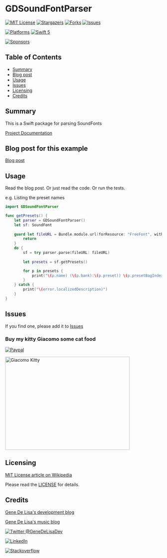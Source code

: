 # GDSoundFontParser



<!-- PROJECT SHIELDS -->
<!--
*** I'm using markdown "reference style" links for readability.
*** Reference links are enclosed in brackets [ ] instead of parentheses ( ).
*** See the bottom of this document for the declaration of the reference variables
*** for contributors-url, forks-url, etc. This is an optional, concise syntax you may use.
*** https://www.markdownguide.org/basic-syntax/#reference-style-links
[![Contributors][contributors-shield]][contributors-url]
[![Build Status][build-status-shield]][build-status-url]
-->

[![MIT License][license-shield]][license-url]
[![Stargazers][stars-shield]][stars-url]
[![Forks][forks-shield]][forks-url]
[![Issues][issues-shield]][issues-url]

[![Platforms][platforms-ios-shield]][platforms-ios-url]
[![Swift 5][swift5-shield]][swift5-url]

[![Sponsors][sponsors-shield]][sponsors-url]



## Table of Contents
  * [Summary](#summary)
  * [Blog post](#blog-post-for-this-example)
  * [Usage](#usage)
  * [Issues](#issues)
  * [Licensing](#licensing)
  * [Credits](#credits)


## Summary

This is a Swift package for parsing SoundFonts

[Project Documentation][github-pages]


## Blog post for this example

[Blog post][blog-post-url]


## Usage
Read the blog post. 
Or just read the code.
Or run the tests.

e.g. Listing the preset names

```swift
import GDSoundFontParser

func getPresets() {
    let parser = GDSoundFontParser()
    let sf: SoundFont
    
    guard let fileURL = Bundle.module.url(forResource: "FreeFont", withExtension: "sf2") else {
        return
    }
    do {
        sf = try parser.parse(fileURL: fileURL)
        
        let presets = sf.getPresets()

        for p in presets {
            print("\(p.name) (\(p.bank):\(p.preset)) \(p.presetBagIndex)")
        }
    } catch {
        print("\(error.localizedDescription)")
    }
}
```

## Issues


If you find one, please add it to [Issues][issues-url]


### Buy my kitty Giacomo some cat food

[![Paypal][paypal-img]][paypal-url] 

<img src="http://www.rockhoppertech.com/blog/wp-content/uploads/2016/07/momocoding-1024.png" alt="Giacomo Kitty" width="400" height="300">


## Licensing

[MIT License article on Wikipedia][MIT-license-wiki-url]

Please read the [LICENSE](LICENSE) for details.

## Credits

[Gene De Lisa's development blog](http://rockhoppertech.com/blog/)

[Gene De Lisa's music blog](http://genedelisa.com/)

[![Twitter @GeneDeLisaDev][twitter-shield]][twitter-url]

[![LinkedIn][linkedin-shield]][linkedin-url] 

[![Stackoverflow][stackoverflow-shield]][stackoverflow-url] 



<!-- MARKDOWN LINKS & IMAGES -->
<!-- https://www.markdownguide.org/basic-syntax/#reference-style-links -->

[contributors-shield]: https://img.shields.io/github/contributors/genedelisa/GDSoundFontParser.svg?style=flat
[contributors-url]: https://github.com/genedelisa/GDSoundFontParser/graphs/contributors

[forks-shield]: https://img.shields.io/github/forks/genedelisa/GDSoundFontParser.svg?style=flat
[forks-url]: https://github.com/genedelisa/GDSoundFontParser/network/members

[stars-shield]: https://img.shields.io/github/stars/genedelisa/GDSoundFontParser.svg?style=flat
[stars-url]: https://github.com/genedelisa/GDSoundFontParser/stargazers

[issues-shield]: https://img.shields.io/github/issues/genedelisa/GDSoundFontParser.svg?style=flat
[issues-url]: https://github.com/genedelisa/GDSoundFontParser/issues

[downloads-shield]:https://img.shields.io/github/downloads/genedelisa/GDSoundFontParser/total
[downloads-url]: https://github.com/genedelisa/GDSoundFontParser/releases/

[license-shield]: https://img.shields.io/github/license/genedelisa/GDSoundFontParser.svg?style=flat
[license-url]: https://github.com/genedelisa/GDSoundFontParser/blob/main/LICENSE


[MIT-license-wiki-url]:https://en.wikipedia.org/wiki/MIT_License

[linkedin-shield]: https://img.shields.io/badge/-LinkedIn-blue.svg?style=for-the-badge&logo=linkedin
[linkedin-url]: https://linkedin.com/in/genedelisa

[sponsors-shield]:https://img.shields.io/badge/Sponsors-Rockhopper%20Technologies-orange.svg?style=flat
[sponsors-url]:https://rockhoppertech.com/

[twitter-shield]:https://img.shields.io/twitter/follow/GeneDeLisaDev.svg?style=social
[twitter-url]: https://twitter.com/GeneDeLisaDev

[build-status-shield]:https://travis-ci.org/genedelisa/GDSoundFontParser.svg
[build-status-url]:https://travis-ci.org/genedelisa/GDSoundFontParser
[travis-status-url]:https://img.shields.io/travis/com/genedelisa/GDSoundFontParser?style=for-the-badge
[circleci-status-url]:https://img.shields.io/circleci/build/github/genedelisa/GDSoundFontParser

[github-tag-shield]:https://img.shields.io/github/tag/genedelisa/GDSoundFontParser.svg
[github-tag-url]:https://github.com/genedelisa/GDSoundFontParser/

[github-release-shield]:https://img.shields.io/github/release/genedelisa/GDSoundFontParser.svg
[github-release-url]:https://github.com/genedelisa/GDSoundFontParser/

[github-version-shield]:https://badge.fury.io/gh/genedelisa%2FGDSoundFontParser
[github-version-url]:https://github.com/genedelisa/GDSoundFontParser

[github-last-commit]:https://img.shields.io/github/last-commit/genedelisa/GDSoundFontParser

[github-issues]:https://img.shields.io/github/issues-raw/genedelisa/GDSoundFontParser
[github-closed-issues]:https://img.shields.io/github/issues-closed-raw/genedelisa/GDSoundFontParser

[github-stars-shield]:https://img.shields.io/github/stars/genedelisa/GDSoundFontParser.svg?style=social&label=Star&maxAge=2592000
[github-stars-url]:https://github.com/genedelisa/GDSoundFontParser/stargazers/

[swift5-shield]:https://img.shields.io/badge/swift5-compatible-4BC51D.svg?style=flat
[swift5-url]:https://developer.apple.com/swift

[platforms-ios-shield]:https://img.shields.io/badge/Platforms-iOS-lightgray.svg?style=flat
[platforms-ios-url]:https://swift.org/

[platforms-macos-shield]:https://img.shields.io/badge/Platforms-macOS-lightgray.svg?style=flat
[platforms-macos-url]:https://swift.org/

[platforms-osx-shield]:https://img.shields.io/badge/Platforms-OS%20X-lightgray.svg?style=flat
[platforms-osx-url]:https://swift.org/

[paypal-img]:https://www.paypalobjects.com/en_US/i/btn/btn_donate_SM.gif
[paypal-url]:https://www.paypal.com/cgi-bin/webscr?cmd=_donations&business=F5KE9Z29MH8YQ&bnP-DonationsBF:btn_donate_SM.gif:NonHosted

[stackoverflow-blah-shield]:https://img.shields.io/badge/stackoverflow-lightgray.svg?style=flat
[stackoverflow-shield]:https://stackoverflow-badge.vercel.app/?userID=409891
[stackoverflow-url]:https://stackoverflow.com/users/409891/gene-de-lisa

[blog-post-url]:http://www.rockhoppertech.com/blog/soundfont-parser/

<!-- You need to manually go into the project settings and enable pages -->
[github-pages]:https://genedelisa.github.io/GDSoundFontParser/


